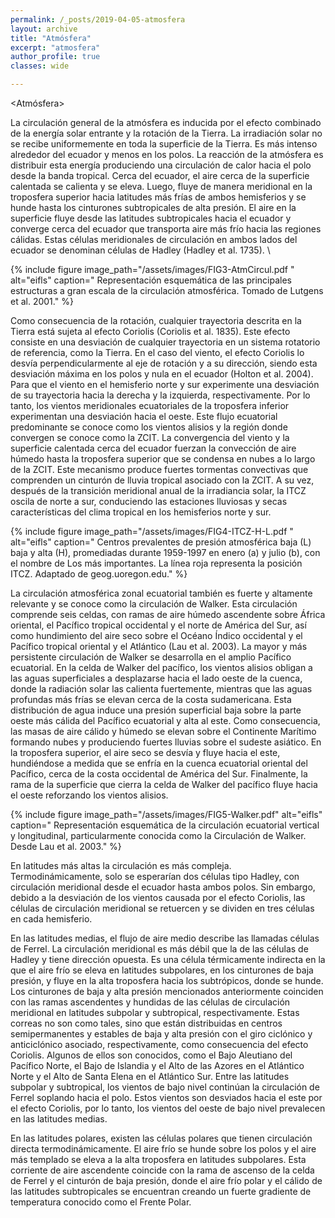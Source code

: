 ```yaml
---
permalink: /_posts/2019-04-05-atmosfera
layout: archive
title: "Atmósfera"
excerpt: "atmosfera"
author_profile: true 
classes: wide

---
```

<Atmósfera>


La circulación general de la atmósfera es inducida por el efecto combinado de la energía solar entrante y la rotación de la Tierra. La irradiación solar no se recibe uniformemente en toda la superficie de la Tierra. Es más intenso alrededor del ecuador y menos en los polos. La reacción de la atmósfera es distribuir esta energía produciendo una circulación de calor hacia el polo desde la banda tropical. Cerca del ecuador, el aire cerca de la superficie calentada se calienta y se eleva. Luego, fluye de manera meridional en la troposfera superior hacia latitudes más frías de ambos hemisferios y se hunde hasta los cinturones subtropicales de alta presión. El aire en la superficie fluye desde las latitudes subtropicales hacia el ecuador y converge cerca del ecuador que transporta aire más frío hacia las regiones cálidas. Estas células meridionales de circulación en ambos lados del ecuador se denominan células de Hadley (Hadley et al. 1735). \\


{% include figure image_path="/assets/images/FIG3-AtmCircul.pdf " alt="eifls" caption=" Representación esquemática de las principales estructuras a gran escala de la circulación atmosférica. Tomado de Lutgens et al. 2001." %}



Como consecuencia de la rotación, cualquier trayectoria descrita en la Tierra está sujeta al efecto Coriolis (Coriolis et al. 1835). Este efecto consiste en una desviación de cualquier trayectoria en un sistema rotatorio de referencia, como la Tierra. En el caso del viento, el efecto Coriolis lo desvía perpendicularmente al eje de rotación y a su dirección, siendo esta desviación máxima en los polos y nula en el ecuador (Holton et al. 2004). Para que el viento en el hemisferio norte y sur experimente una desviación de su trayectoria hacia la derecha y la izquierda, respectivamente. Por lo tanto, los vientos meridionales ecuatoriales de la troposfera inferior experimentan una desviación hacia el oeste. Este flujo ecuatorial predominante se conoce como los vientos alisios y la región donde convergen se conoce como la ZCIT. La convergencia del viento y la superficie calentada cerca del ecuador fuerzan la convección de aire húmedo hasta la troposfera superior que se condensa en nubes a lo largo de la ZCIT. Este mecanismo produce fuertes tormentas convectivas que comprenden un cinturón de lluvia tropical asociado con la ZCIT. A su vez, después de la transición meridional anual de la irradiancia solar, la ITCZ oscila de norte a sur, conduciendo las estaciones lluviosas y secas características del clima tropical en los hemisferios norte y sur. 


{% include figure image_path="/assets/images/FIG4-ITCZ-H-L.pdf " alt="eifls" caption=" Centros prevalentes de presión atmosférica baja (L) baja y alta (H), promediadas durante 1959-1997 en enero (a) y julio (b), con el nombre de Los más importantes. La línea roja representa la posición ITCZ. Adaptado de geog.uoregon.edu." %}


La circulación atmosférica zonal ecuatorial también es fuerte y altamente relevante y se conoce como la circulación de Walker. Esta circulación comprende seis celdas, con ramas de aire húmedo ascendente sobre África oriental, el Pacífico tropical occidental y el norte de América del Sur, así como hundimiento del aire seco sobre el Océano Índico occidental y el Pacífico tropical oriental y el Atlántico (Lau et al. 2003). La mayor y más persistente circulación de Walker se desarrolla en el amplio Pacífico ecuatorial. En la celda de Walker del pacífico, los vientos alisios obligan a las aguas superficiales a desplazarse hacia el lado oeste de la cuenca, donde la radiación solar las calienta fuertemente, mientras que las aguas profundas más frías se elevan cerca de la costa sudamericana. Esta distribución de agua induce una presión superficial baja sobre la parte oeste más cálida del Pacífico ecuatorial y alta al este. Como consecuencia, las masas de aire cálido y húmedo se elevan sobre el Continente Marítimo formando nubes y produciendo fuertes lluvias sobre el sudeste asiático. En la troposfera superior, el aire seco se desvía y fluye hacia el este, hundiéndose a medida que se enfría en la cuenca ecuatorial oriental del Pacífico, cerca de la costa occidental de América del Sur. Finalmente, la rama de la superficie que cierra la celda de Walker del pacífico fluye hacia el oeste reforzando los vientos alisios.

{% include figure image_path="/assets/images/FIG5-Walker.pdf" alt="eifls" caption=" Representación esquemática de la circulación ecuatorial vertical y longitudinal, particularmente conocida como la Circulación de Walker. Desde Lau et al. 2003." %}


En latitudes más altas la circulación es más compleja. Termodinámicamente, solo se esperarían dos células tipo Hadley, con circulación meridional desde el ecuador hasta ambos polos. Sin embargo, debido a la desviación de los vientos causada por el efecto Coriolis, las células de circulación meridional se retuercen y se dividen en tres células en cada hemisferio.

En las latitudes medias, el flujo de aire medio describe las llamadas células de Ferrel. La circulación meridional es más débil que la de las células de Hadley y tiene dirección opuesta. Es una célula térmicamente indirecta en la que el aire frío se eleva en latitudes subpolares, en los cinturones de baja presión, y fluye en la alta troposfera hacia los subtrópicos, donde se hunde. Los cinturones de baja y alta presión mencionados anteriormente coinciden con las ramas ascendentes y hundidas de las células de circulación meridional en latitudes subpolar y subtropical, respectivamente. Estas correas no son como tales, sino que están distribuidas en centros semipermanentes y estables de baja y alta presión con el giro ciclónico y anticiclónico asociado, respectivamente, como consecuencia del efecto Coriolis. Algunos de ellos son conocidos, como el Bajo Aleutiano del Pacífico Norte, el Bajo de Islandia y el Alto de las Azores en el Atlántico Norte y el Alto de Santa Elena en el Atlántico Sur. Entre las latitudes subpolar y subtropical, los vientos de bajo nivel continúan la circulación de Ferrel soplando hacia el polo. Estos vientos son desviados hacia el este por el efecto Coriolis, por lo tanto, los vientos del oeste de bajo nivel prevalecen en las latitudes medias.

En las latitudes polares, existen las células polares que tienen circulación directa termodinámicamente. El aire frío se hunde sobre los polos y el aire más templado se eleva a la alta troposfera en latitudes subpolares. Esta corriente de aire ascendente coincide con la rama de ascenso de la celda de Ferrel y el cinturón de baja presión, donde el aire frío polar y el cálido de las latitudes subtropicales se encuentran creando un fuerte gradiente de temperatura conocido como el Frente Polar.




